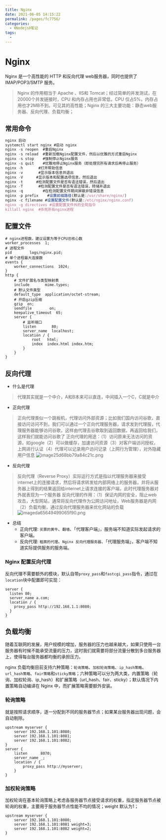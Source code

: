 ```yaml
---
title: Nginx
date: 2021-06-05 14:15:22
permalink: /pages/fc7756/
categories:
  - 《Nodejs》笔记
tags:
  - 
---
```


# Nginx

Nginx 是一个高性能的 HTTP 和反向代理 web服务器，同时也提供了 IMAP/POP3/SMTP 服务。
<!-- more -->

> Nginx 的作用相当于 Apache 、IIS和 Tomcat；经过简单的并发测试，在20000个并发链接时，CPU 和内存占用也非常低，CPU 仅占5%，内存占用也才2MB不到。可见其的高性能；Nginx 的三大主要功能：静态web服务器、反向代理、负载均衡；

## 常用命令

```js
nginx 启动
systemctl start nginx #启动 nginx 
nginx -s reopen  #重启Nginx
nginx -s reload  #重新加载Nginx配置文件，然后以优雅的方式重启Nginx
nginx -s stop    #强制停止Nginx服务
nginx -s quit    #优雅地停止Nginx服务（即处理完所有请求后再停止服务）
nginx -h       #打开帮助信息
nginx -v       #显示版本信息并退出
nginx -V      #显示版本和配置选项信息，然后退出
nginx -t      #检测配置文件是否有语法错误，然后退出
nginx -T       #检测配置文件是否有语法错误，转储并退出
nginx -q         #在检测配置文件期间屏蔽非错误信息
nginx -p prefix    #设置前缀路径(默认是:/usr/share/nginx/)
nginx -c filename #设置配置文件(默认是:/etc/nginx/nginx.conf)
nginx -g directives #设置配置文件外的全局指令
killall nginx  #杀死所有nginx进程
```

## 配置文件

```
# nginx进程数，建议设置为等于CPU总核心数
worker_processes  1;
# 进程文件
pid        logs/nginx.pid;
# 单个进程最大连接数
events {
    worker_connections  1024;
}
http {
    # 文件扩展名与类型映射表
    include       mime.types;
    # 默认文件类型
    default_type  application/octet-stream;
    # 开启gzip压缩
    gzip  on;
    sendfile        on;
    keepalive_timeout  65;
    server {
        # 监听端口
        listen       80;
        server_name  localhost;
        location / {
            root   html;
            index  index.html index.htm;
        }
    }
}
```

## 反向代理

- 什么是代理
> 代理其实就是一个中介，A和B本来可以直连，中间插入一个C，C就是中介

- 正向代理
> 正向代理类似一个跳板机，代理访问外部资源；比如我们国内访问谷歌，直接访问访问不到，我们可以通过一个正向代理服务器，请求发到代理服，代理服务器能够访问谷歌，这样由代理去谷歌取到返回数据，再返回给我们，这样我们就能访问谷歌了
> 正向代理的用途：（1）访问原来无法访问的资源，如google（2）可以做缓存，加速访问资源（3）对客户端访问授权，上网进行认证（4）代理可以记录用户访问记录（上网行为管理），对外隐藏用户信息
> ![image25d68bb79a84c21c.png](https://images.dbabox.ltd/images/2021/03/15/image25d68bb79a84c21c.png)

- 反向代理
> 反向代理（Reverse Proxy）实际运行方式是指以代理服务器来接受internet上的连接请求，然后将请求转发给内部网络上的服务器，并将从服务器上得到的结果返回给internet上请求连接的客户端，此时代理服务器对外就表现为一个服务器
> 反向代理的作用：（1）保证内网的安全，阻止web攻击，大型网站，通常将反向代理作为公网访问地址，Web服务器是内网（2）负载均衡，通过反向代理服务器来优化网站的负载
> ![imageda65649499065f90.png](https://images.dbabox.ltd/images/2021/03/15/imageda65649499065f90.png)

- 总结
  - 正向代理: `买票的黄牛`、`翻墙`、「代理客户端」，服务端不知道实际发起请求的客户端。
  - 反向代理: `租房的代理`、`Nginx 反向代理服务器`、「代理服务端」，客户端不知道实际提供服务的服务端。

### Nginx 配置反向代理

反向代理不需要额外的模块，默认自带`proxy_pass`和`fastcgi_pass`指令，通过在`location`块中配置即可实现：

```
server {
  listen 80;
  server_name a.com;
  location / {
    proxy_pass http://192.168.1.1:8080;
  }
}
```

## 负载均衡

随着互联网的发展，用户规模的增加，服务器的压力也越来越大，如果只使用一台服务器有时候不能承受流量的压力，这时我们就需要将部分流量分散到多台服务器上，使得每台服务器都均衡的承担压力。

nginx 负载均衡目前支持六种策略：`轮询策略`、`加权轮询策略`、`ip_hash策略`、`url_hash策略`、`fair策略`和`sticky策略`；六种策略可以分为两大类，内置策略（轮询、加权轮询、ip_hash）和扩展策略（url_hash、fair、sticky）；默认情况下内置策略自动编译在 Nginx 中，而扩展策略需要额外安装。

### 轮询策略

就是按照请求顺序，逐一分配到不同的服务器节点；如果某台服务器出现问题，会自动剔除。

```
upstream myserver {
    server 192.168.1.101:8080;
    server 192.168.1.101:8081;
    server 192.168.1.101:8082;
}
server {
    listen      8070;
    server_name _;
    location / {
        proxy_pass http://myserver;
    }
}
```

### 加权轮询策略

加权轮询在基本轮询策略上考虑各服务器节点接受请求的权重，指定服务器节点被轮询的权重，主要用于服务器节点性能不均的情况；weight 默认为1；

```
upstream myserver {
    server 192.168.1.101:8080;
    server 192.168.1.101:8081 weight=3;
    server 192.168.1.101:8082 weight=2;
}
```